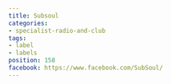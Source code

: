 ```yaml
---
title: Subsoul
categories:
- specialist-radio-and-club
tags:
- label
- labels
position: 158
facebook: https://www.facebook.com/SubSoul/
---
```


